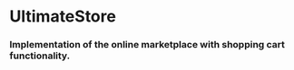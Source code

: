 # UltimateStore

<h3>Implementation of the online marketplace with shopping cart functionality.</h3>